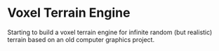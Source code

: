 # Voxel Terrain Engine
Starting to build a voxel terrain engine for infinite random (but realistic) terrain based on an old computer graphics project.
